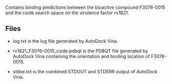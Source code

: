 Contains binding predictions between the bioactive compound F3076-0015 and the cside search space on the virulence factor rv1821.

## Files

- log.txt is the log file generated by AutoDock Vina.

- rv1821_F3076-0015_cside.pdbqt is the PDBQT file generated by AutoDock Vina containing the orientation and binding location of F3076-0015.

- stdoe.txt is the combined STDOUT and STDERR output of AutoDock Vina.

